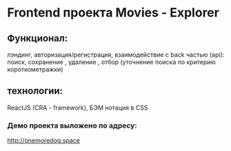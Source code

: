 # Frontend проекта Movies - Explorer

## Функционал:
лэндинг, авторизация/регистрация,  взаимодействие с back частью (api): поиск, сохранение , удаление , отбор (уточнение поиска по критерию короткометражки) 

## технологии:
ReactJS (CRA - framework), БЭМ нотация в CSS

### Демо проекта выложено по адресу:
http://onemoredog.space

